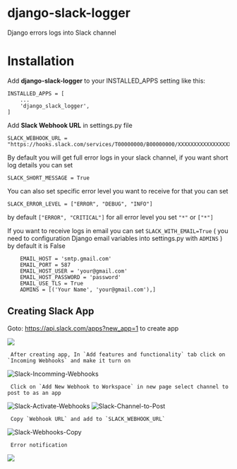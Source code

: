 # django-slack-logger
 
 Django errors logs into Slack channel

# Installation

Add **django-slack-logger** to your INSTALLED_APPS setting like this:

```
INSTALLED_APPS = [
    ...
    'django_slack_logger',
]
```
 Add **Slack Webhook URL** in settings.py file
```
SLACK_WEBHOOK_URL = "https://hooks.slack.com/services/T00000000/B00000000/XXXXXXXXXXXXXXXXXXXXXXXX"
```
By default you will get full error logs in your slack channel, if you want short log details you can set 
```
SLACK_SHORT_MESSAGE = True
```
You can also set specific error level you want to receive for that you can set
```
SLACK_ERROR_LEVEL = ["ERROR", "DEBUG", "INFO"] 
```
by default ``["ERROR", "CRITICAL"]`` for all error level you set ``"*"`` or  ``["*"]``

If you want to receive logs in email you can set `SLACK_WITH_EMAIL=True`  ( you need to configuration Django email  variables into settings.py with `ADMINS` ) by default it is False

```
	EMAIL_HOST = 'smtp.gmail.com'
    EMAIL_PORT = 587
    EMAIL_HOST_USER = 'your@gmail.com'
    EMAIL_HOST_PASSWORD = 'password'
    EMAIL_USE_TLS = True
    ADMINS = [('Your Name', 'your@gmail.com'),]
```
## Creating Slack App

   Goto: https://api.slack.com/apps?new_app=1 to create app


![](https://a.slack-edge.com/80588/img/api/articles/bolt/config_create_app.png)


	 After creating app, In `Add features and functionality` tab click on `Incoming Webhooks` and make it turn on
 
  
![Slack-Incomming-Webhooks](https://i.ibb.co/4SmHmdx/Slack-Incomming-Webhooks.png)


	 Click on `Add New Webhook to Workspace` in new page select channel to post to as an app
 
 ![Slack-Activate-Webhooks](https://i.ibb.co/ZGhW5FL/Slack-Activate-Webhooks.png)
![Slack-Channel-to-Post](https://i.ibb.co/9cFD2j2/Slack-Channel-to-Post.png) 
 
	 Copy `Webhook URL` and add to `SLACK_WEBHOOK_URL`
 


![Slack-Webhooks-Copy](https://i.ibb.co/sgGzD9P/Slack-Webhooks-Copy.png)

	 Error notification 
![](https://i.ibb.co/60myDdV/Slack-OUTPUT.png)

